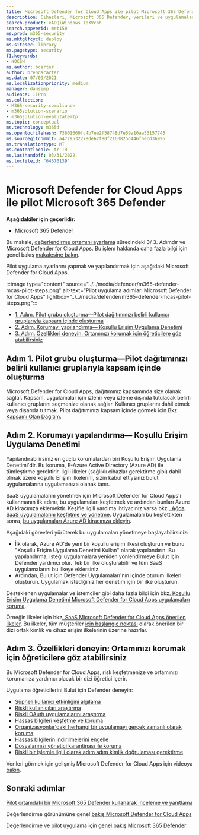```yaml
---
title: Microsoft Defender for Cloud Apps ile pilot Microsoft 365 Defender
description: Cihazları, Microsoft 365 Defender, verileri ve uygulamaları korumak üzere tasarlanmış güvenlik çözümünü test etmek ve deneyim yaşamak için test etmek üzere laboratuvar veya pilot ortamınızı ayarlayın.
search.product: eADQiWindows 10XVcnh
search.appverid: met150
ms.prod: m365-security
ms.mktglfcycl: deploy
ms.sitesec: library
ms.pagetype: security
f1.keywords:
- NOCSH
ms.author: bcarter
author: brendacarter
ms.date: 07/09/2021
ms.localizationpriority: medium
manager: dansimp
audience: ITPro
ms.collection:
- M365-security-compliance
- m365solution-scenario
- m365solution-evalutatemtp
ms.topic: conceptual
ms.technology: m365d
ms.openlocfilehash: 73601660fc4b7ee2f58748d7e59a10aa53157745
ms.sourcegitcommit: a4729532278de62f80f2160825d446f6ecd36995
ms.translationtype: MT
ms.contentlocale: tr-TR
ms.lasthandoff: 03/31/2022
ms.locfileid: "64570139"
---
```

# <a name="pilot-microsoft-defender-for-cloud-apps-with-microsoft-365-defender"></a>Microsoft Defender for Cloud Apps ile pilot Microsoft 365 Defender


**Aşağıdakiler için geçerlidir:**
- Microsoft 365 Defender

Bu makale, [değerlendirme ortamını ayarlama](eval-defender-mcas-overview.md) sürecindeki 3/ 3. Adımdır ve Microsoft Defender for Cloud Apps. Bu işlem hakkında daha fazla bilgi için genel bakış [makalesine bakın](eval-defender-mcas-overview.md).

Pilot uygulama ayarlarını yapmak ve yapılandırmak için aşağıdaki Microsoft Defender for Cloud Apps.


:::image type="content" source="../../media/defender/m365-defender-mcas-pilot-steps.png" alt-text="Pilot uygulama adımları Microsoft Defender for Cloud Apps" lightbox="../../media/defender/m365-defender-mcas-pilot-steps.png":::
- [1. Adım. Pilot grubu oluşturma—Pilot dağıtımınızı belirli kullanıcı gruplarıyla kapsam içinde oluşturma](#step-1-create-the-pilot-groupscope-your-pilot-deployment-to-certain-user-groups)
- [2. Adım. Korumayı yapılandırma— Koşullu Erişim Uygulama Denetimi](#step-2-configure-protectionconditional-access-app-control)
- [3. Adım. Özellikleri deneyin: Ortamınızı korumak için öğreticilere göz atabilirsiniz](#step-3-try-out-capabilitieswalk-through-tutorials-for-protecting-your-environment) 

## <a name="step-1-create-the-pilot-groupscope-your-pilot-deployment-to-certain-user-groups"></a>Adım 1. Pilot grubu oluşturma—Pilot dağıtımınızı belirli kullanıcı gruplarıyla kapsam içinde oluşturma

Microsoft Defender for Cloud Apps, dağıtımınız kapsamında size olanak sağlar. Kapsam, uygulamalar için izlenir veya izleme dışında tutulacak belirli kullanıcı gruplarını seçmenize olanak sağlar. Kullanıcı gruplarını dahil etmek veya dışarıda tutmak. Pilot dağıtımınızı kapsam içinde görmek için Bkz. [Kapsamı Olan Dağıtım](/cloud-app-security/scoped-deployment).


## <a name="step-2-configure-protectionconditional-access-app-control"></a>Adım 2. Korumayı yapılandırma— Koşullu Erişim Uygulama Denetimi

Yapılandırabilirsiniz en güçlü korumalardan biri Koşullu Erişim Uygulama Denetimi'dir. Bu koruma, E-Azure Active Directory (Azure AD) ile tümleştirme gerektirir. İlgili ilkeler (sağlıklı cihazlar gerektirme gibi) dahil olmak üzere koşullu Erişim ilkelerini, sizin kabul ettiysiniz bulut uygulamalarına uygulamanıza olanak tanır. 

SaaS uygulamalarını yönetmek için Microsoft Defender for Cloud Apps'i kullanmanın ilk adımı, bu uygulamaları keşfetmek ve ardından bunları Azure AD kiracınıza eklemektir. Keşifle ilgili yardıma ihtiyacınız varsa bkz [. Ağda SaaS uygulamalarını keşfetme ve yönetme](/cloud-app-security/tutorial-shadow-it). Uygulamaları bu keşfettikten sonra, [bu uygulamaları Azure AD kiracınıza ekleyin](/azure/active-directory/manage-apps/add-application-portal).

Aşağıdaki görevleri yürüterek bu uygulamaları yönetmeye başlayabilirsiniz:

- İlk olarak, Azure AD'de yeni bir koşullu erişim ilkesi oluşturun ve bunu "Koşullu Erişim Uygulama Denetimi Kullan" olarak yapılandırın. Bu yapılandırma, isteği uygulamalara yeniden yönlendirmeye Bulut için Defender yardımcı olur. Tek bir ilke oluşturabilir ve tüm SaaS uygulamalarını bu ilkeye  eklersiniz.
- Ardından, Bulut için Defender Uygulamaları'nın içinde oturum ilkeleri oluşturun. Uygulamak istediğiniz her denetim için bir ilke oluşturun.

Desteklenen uygulamalar ve istemciler gibi daha fazla bilgi için bkz[. Koşullu Erişim Uygulama Denetimi Microsoft Defender for Cloud Apps uygulamaları koruma](/cloud-app-security/proxy-intro-aad). 

Örneğin ilkeler için bkz[. SaaS Microsoft Defender for Cloud Apps önerilen İlkeler](../office-365-security/mcas-saas-access-policies.md). Bu ilkeler, tüm müşteriler [için başlangıç noktası](../office-365-security/microsoft-365-policies-configurations.md) olarak önerilen bir dizi ortak kimlik ve cihaz erişim ilkelerinin üzerine hazırlar. 

## <a name="step-3-try-out-capabilitieswalk-through-tutorials-for-protecting-your-environment"></a>Adım 3. Özellikleri deneyin: Ortamınızı korumak için öğreticilere göz atabilirsiniz 

Bu Microsoft Defender for Cloud Apps, risk keşfetmenize ve ortamınızı korumanıza yardımcı olacak bir dizi öğretici içerir. 

Uygulama öğreticilerini Bulut için Defender deneyin:

- [Şüpheli kullanıcı etkinliğini algılama](/cloud-app-security/tutorial-suspicious-activity)
- [Riskli kullanıcıları araştırma](/cloud-app-security/tutorial-ueba)
- [Riskli OAuth uygulamalarını araştırma](/cloud-app-security/investigate-risky-oauth)
- [Hassas bilgileri keşfetme ve koruma](/cloud-app-security/tutorial-dlp)
- [Organizasyonlar'daki herhangi bir uygulamayı gerçek zamanlı olarak koruma](/cloud-app-security/tutorial-proxy)
- [Hassas bilgilerin indirilmelerini engelle](/cloud-app-security/use-case-proxy-block-session-aad)
- [Dosyalarınızı yönetici karantinası ile koruma](/cloud-app-security/use-case-admin-quarantine)
- [Riskli bir işlemle ilgili olarak adım adım kimlik doğrulaması gerektirme](/cloud-app-security/tutorial-step-up-authentication)

Verileri görmek için gelişmiş Microsoft Defender for Cloud Apps için videoya [bakın](https://www.microsoft.com/en-us/videoplayer/embed/RWFISa).

## <a name="next-steps"></a>Sonraki adımlar

[Pilot ortamdaki bir Microsoft 365 Defender kullanarak inceleme ve yanıtlama](eval-defender-investigate-respond.md)

Değerlendirme görünümüne genel [bakış Microsoft Defender for Cloud Apps](eval-defender-mcas-overview.md)

Değerlendirme ve pilot uygulama için [genel bakış Microsoft 365 Defender](eval-overview.md)
